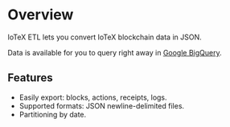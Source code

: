 # Overview

IoTeX ETL lets you convert IoTeX blockchain data in JSON.

Data is available for you to query right away in [Google BigQuery](https://console.cloud.google.com/bigquery).

## Features

* Easily export: blocks, actions, receipts, logs.
* Supported formats: JSON newline-delimited files.
* Partitioning by date.
